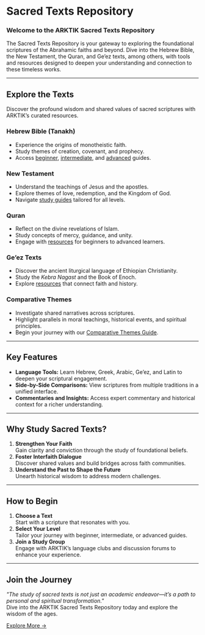# **Sacred Texts Repository**

### **Welcome to the ARKTIK Sacred Texts Repository**
The Sacred Texts Repository is your gateway to exploring the foundational scriptures of the Abrahamic faiths and beyond. Dive into the Hebrew Bible, the New Testament, the Quran, and Ge’ez texts, among others, with tools and resources designed to deepen your understanding and connection to these timeless works.

---

## **Explore the Texts**
Discover the profound wisdom and shared values of sacred scriptures with ARKTIK’s curated resources.

### **Hebrew Bible (Tanakh)**  
- Experience the origins of monotheistic faith.  
- Study themes of creation, covenant, and prophecy.  
- Access [beginner](../hebrew_bible/beginner.md), [intermediate](../hebrew_bible/intermediate.md), and [advanced](../hebrew_bible/advanced.md) guides.

### **New Testament**  
- Understand the teachings of Jesus and the apostles.  
- Explore themes of love, redemption, and the Kingdom of God.  
- Navigate [study guides](../new_testament/index.md) tailored for all levels.

### **Quran**  
- Reflect on the divine revelations of Islam.  
- Study concepts of mercy, guidance, and unity.  
- Engage with [resources](../quran/index.md) for beginners to advanced learners.

### **Ge’ez Texts**  
- Discover the ancient liturgical language of Ethiopian Christianity.  
- Study the *Kebra Nagast* and the Book of Enoch.  
- Explore [resources](../geez/index.md) that connect faith and history.

### **Comparative Themes**  
- Investigate shared narratives across scriptures.  
- Highlight parallels in moral teachings, historical events, and spiritual principles.  
- Begin your journey with our [Comparative Themes Guide](../comparative_themes.md).

---

## **Key Features**
- **Language Tools:** Learn Hebrew, Greek, Arabic, Ge’ez, and Latin to deepen your scriptural engagement.
- **Side-by-Side Comparisons:** View scriptures from multiple traditions in a unified interface.
- **Commentaries and Insights:** Access expert commentary and historical context for a richer understanding.

---

## **Why Study Sacred Texts?**
1. **Strengthen Your Faith**  
   Gain clarity and conviction through the study of foundational beliefs.
2. **Foster Interfaith Dialogue**  
   Discover shared values and build bridges across faith communities.
3. **Understand the Past to Shape the Future**  
   Unearth historical wisdom to address modern challenges.

---

## **How to Begin**
1. **Choose a Text**  
   Start with a scripture that resonates with you.
2. **Select Your Level**  
   Tailor your journey with beginner, intermediate, or advanced guides.
3. **Join a Study Group**  
   Engage with ARKTIK’s language clubs and discussion forums to enhance your experience.

---

## **Join the Journey**
*"The study of sacred texts is not just an academic endeavor—it’s a path to personal and spiritual transformation."*  
Dive into the ARKTIK Sacred Texts Repository today and explore the wisdom of the ages.

[Explore More →](../index.md)
